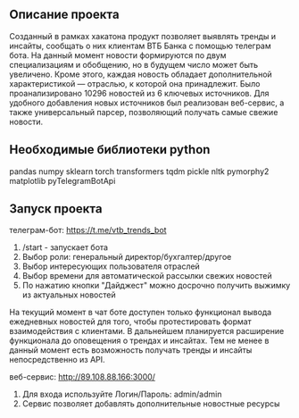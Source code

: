 ## Описание проекта

Cозданный в рамках хакатона продукт позволяет выявлять тренды и инсайты, сообщать о них клиентам ВТБ Банка с помощью телеграм бота. 
На данный момент новости формируются по двум специализациям и обобщению, но в будущем число может быть увеличено. 
Кроме этого, каждая новость обладает дополнительной характеристикой — отраслью, к которой она принадлежит. 
Было проанализировано 10296 новостей из 6 ключевых источников.
Для удобного добавления новых источников был реализован веб-сервис, а также универсальный парсер, позволяющий получать самые свежие новости.

## Необходимые библиотеки python
pandas
numpy
sklearn
torch
transformers
tqdm
pickle
nltk
pymorphy2
matplotlib
pyTelegramBotApi

## Запуск проекта

телеграм-бот: https://t.me/vtb_trends_bot

1. /start - запускает бота
2. Выбор роли: генеральный директор/бухгалтер/другое
3. Выбор интересующих пользователя отраслей
4. Выбор времени для автоматической рассылки свежих новостей
5. По нажатию кнопки "Дайджест" можно досрочно получить выжимку из актуальных новостей

На текущий момент в чат боте доступен только функционал вывода ежедневных новостей для того, чтобы протестировать формат взаимодействия с клиентами.
В дальнейшем планируется расширение функционала до оповещения о трендах и инсайтах.
Тем не менее в данный момент есть возможность получать тренды и инсайты непосредственно из API.


веб-сервис: http://89.108.88.166:3000/

1. Для входа используйте Логин/Пароль: admin/admin
2. Сервис позволяет добавлять дополнительные новостные ресурсы
